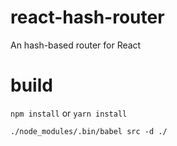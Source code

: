 # react-hash-router
An hash-based router for React

# build
`npm install` or `yarn install`

`./node_modules/.bin/babel src -d ./`
